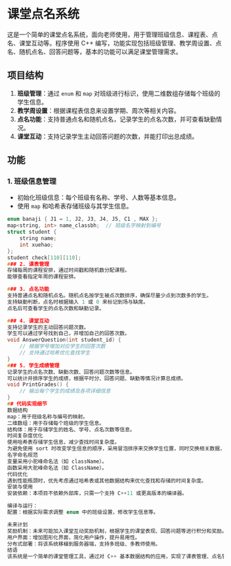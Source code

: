 # 课堂点名系统

这是一个简单的课堂点名系统，面向老师使用，用于管理班级信息、课程表、点名、课堂互动等。程序使用 C++ 编写，功能实现包括班级管理、教学周设置、点名、随机点名、回答问题等，基本的功能可以满足课堂管理需求。

## 项目结构

1. **班级管理**：通过 `enum` 和 `map` 对班级进行标识，使用二维数组存储每个班级的学生信息。
2. **教学周设置**：根据课程表信息来设置学期、周次等相关内容。
3. **点名功能**：支持普通点名和随机点名，记录学生的点名次数，并可查看缺勤情况。
4. **课堂互动**：支持记录学生主动回答问题的次数，并能打印出总成绩。

## 功能

### 1. 班级信息管理

- 初始化班级信息：每个班级有名称、学号、人数等基本信息。
- 使用 `map` 和哈希表存储班级与其学生信息。

```cpp
enum banaji { J1 = 1, J2, J3, J4, J5, C1 , MAX };
map<string, int> name_classbh;  // 班级名字映射到编号
struct student {
    string name;
    int xuehao;
};
student check[110][110];
### 2. 课表管理
存储每周的课程安排，通过时间戳和随机数分配课程。
能够查看指定年周的课程安排。

### 3. 点名功能
支持普通点名和随机点名。随机点名按学生被点次数排序，确保尽量少点到次数多的学生。
支持缺勤判断，点名时根据输入 1 或 0 来标记到场与缺席。
点名后可查看学生的点名次数和缺勤记录。

### 4. 课堂互动
支持记录学生的主动回答问题次数。
学生可以通过学号找到自己，并增加自己的回答次数。
void AnswerQuestion(int student_id) {
    // 根据学号增加对应学生的回答次数
    // 支持通过哈希优化查找学生
}
### 5. 学生成绩管理
记录学生的点名次数、缺勤次数、回答问题次数等信息。
可以统计并排序学生的成绩，根据平时分、回答问题、缺勤等情况计算总成绩。
void PrintGrades() {
    // 输出每个学生的成绩及各项详细信息
}
## 代码实现细节
数据结构
map：用于班级名称与编号的映射。
二维数组：用于存储每个班级的学生信息。
结构体：用于存储学生的姓名、学号、点名次数等信息。
时间复杂度优化
使用哈希表存储学生信息，减少查找时间复杂度。
为避免使用 sort 时改变学生信息的顺序，采用冒泡排序来交换学生位置，同时交换相关数据，保持数据一致性。
名字命名规范
变量采用小驼峰命名法（如 className）。
函数采用大驼峰命名法（如 ClassName）。
代码优化
遇到性能瓶颈时，优先考虑通过哈希表或其他数据结构来优化查找和存储的时间复杂度。
安装与使用
安装依赖：本项目不依赖外部库，只需一个支持 C++11 或更高版本的编译器。

编译与运行：
配置：根据实际需求调整 enum 中的班级设置，修改学生信息等。

未来计划
奖励机制：未来可能加入课堂互动奖励机制，根据学生的课堂表现、回答问题等进行积分和奖励。
用户界面：增加图形化界面，简化用户操作，提升易用性。
分布式部署：将该系统移植到服务器端，支持多班级、多教师使用。
结语
该系统是一个简单的课堂管理工具，通过对 C++ 基本数据结构的应用，实现了课表管理、点名管理等功能。该项目目前功能较为简陋，但可以根据具体需求继续扩展和优化。
